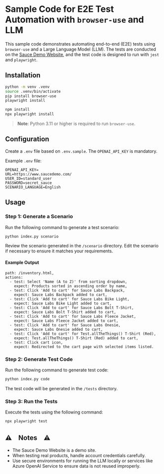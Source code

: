 # Sample Code for E2E Test Automation with `browser-use` and LLM

This sample code demonstrates automating end-to-end (E2E) tests using `browser-use` and a Large Language Model (LLM). The tests are conducted on the [Sauce Demo Website](https://www.saucedemo.com), and the test code is designed to run with `jest` and `playwright`.

## Installation

```bash
python -m venv .venv
source .venv/bin/activate
pip install browser-use
playwright install

npm install
npx playwright install
```

> **Note**: Python 3.11 or higher is required to run `browser-use`.

## Configuration

Create a `.env` file based on `.env.sample`. The `OPENAI_API_KEY` is mandatory.

Example `.env` file:

```
OPENAI_API_KEY=
URL=https://www.saucedemo.com/
USER_ID=standard_user
PASSWORD=secret_sauce
SCENARIO_LANGUAGE=English
```

## Usage

### Step 1: Generate a Scenario

Run the following command to generate a test scenario:

```bash
python index.py scenario
```

Review the scenario generated in the `/scenario` directory. Edit the scenario if necessary to ensure it matches your requirements.

#### Example Output

```
path: /inventory.html,
actions:
  - test: Select 'Name (A to Z)' from sorting dropdown,
    expect: Products sorted in ascending order by name,
  - test: Click 'Add to cart' for Sauce Labs Backpack,
    expect: Sauce Labs Backpack added to cart,
  - test: Click 'Add to cart' for Sauce Labs Bike Light,
    expect: Sauce Labs Bike Light added to cart,
  - test: Click 'Add to cart' for Sauce Labs Bolt T-Shirt,
    expect: Sauce Labs Bolt T-Shirt added to cart,
  - test: Click 'Add to cart' for Sauce Labs Fleece Jacket,
    expect: Sauce Labs Fleece Jacket added to cart,
  - test: Click 'Add to cart' for Sauce Labs Onesie,
    expect: Sauce Labs Onesie added to cart,
  - test: Click 'Add to cart' for Test.allTheThings() T-Shirt (Red),
    expect: Test.allTheThings() T-Shirt (Red) added to cart,
  - test: Click cart icon,
    expect: Redirected to the cart page with selected items listed.
```

### Step 2: Generate Test Code

Run the following command to generate test code:

```bash
python index.py code
```

The test code will be generated in the `/tests` directory.

### Step 3: Run the Tests

Execute the tests using the following command:

```bash
npx playwright test
```

## ⚠️　Notes　⚠️

- The Sauce Demo Website is a demo site.
- When testing real products, handle account credentials carefully.
- Use secure environments for running the LLM locally or services like Azure OpenAI Service to ensure data is not reused improperly.

